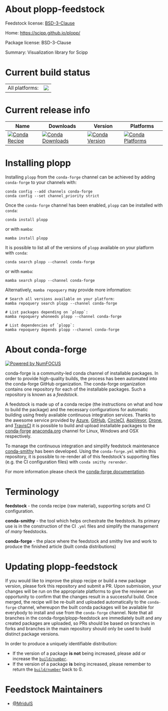 About plopp-feedstock
=====================

Feedstock license: [BSD-3-Clause](https://github.com/conda-forge/plopp-feedstock/blob/main/LICENSE.txt)

Home: https://scipp.github.io/plopp/

Package license: BSD-3-Clause

Summary: Visualization library for Scipp

Current build status
====================


<table><tr><td>All platforms:</td>
    <td>
      <a href="https://dev.azure.com/conda-forge/feedstock-builds/_build/latest?definitionId=24882&branchName=main">
        <img src="https://dev.azure.com/conda-forge/feedstock-builds/_apis/build/status/plopp-feedstock?branchName=main">
      </a>
    </td>
  </tr>
</table>

Current release info
====================

| Name | Downloads | Version | Platforms |
| --- | --- | --- | --- |
| [![Conda Recipe](https://img.shields.io/badge/recipe-plopp-green.svg)](https://anaconda.org/conda-forge/plopp) | [![Conda Downloads](https://img.shields.io/conda/dn/conda-forge/plopp.svg)](https://anaconda.org/conda-forge/plopp) | [![Conda Version](https://img.shields.io/conda/vn/conda-forge/plopp.svg)](https://anaconda.org/conda-forge/plopp) | [![Conda Platforms](https://img.shields.io/conda/pn/conda-forge/plopp.svg)](https://anaconda.org/conda-forge/plopp) |

Installing plopp
================

Installing `plopp` from the `conda-forge` channel can be achieved by adding `conda-forge` to your channels with:

```
conda config --add channels conda-forge
conda config --set channel_priority strict
```

Once the `conda-forge` channel has been enabled, `plopp` can be installed with `conda`:

```
conda install plopp
```

or with `mamba`:

```
mamba install plopp
```

It is possible to list all of the versions of `plopp` available on your platform with `conda`:

```
conda search plopp --channel conda-forge
```

or with `mamba`:

```
mamba search plopp --channel conda-forge
```

Alternatively, `mamba repoquery` may provide more information:

```
# Search all versions available on your platform:
mamba repoquery search plopp --channel conda-forge

# List packages depending on `plopp`:
mamba repoquery whoneeds plopp --channel conda-forge

# List dependencies of `plopp`:
mamba repoquery depends plopp --channel conda-forge
```


About conda-forge
=================

[![Powered by
NumFOCUS](https://img.shields.io/badge/powered%20by-NumFOCUS-orange.svg?style=flat&colorA=E1523D&colorB=007D8A)](https://numfocus.org)

conda-forge is a community-led conda channel of installable packages.
In order to provide high-quality builds, the process has been automated into the
conda-forge GitHub organization. The conda-forge organization contains one repository
for each of the installable packages. Such a repository is known as a *feedstock*.

A feedstock is made up of a conda recipe (the instructions on what and how to build
the package) and the necessary configurations for automatic building using freely
available continuous integration services. Thanks to the awesome service provided by
[Azure](https://azure.microsoft.com/en-us/services/devops/), [GitHub](https://github.com/),
[CircleCI](https://circleci.com/), [AppVeyor](https://www.appveyor.com/),
[Drone](https://cloud.drone.io/welcome), and [TravisCI](https://travis-ci.com/)
it is possible to build and upload installable packages to the
[conda-forge](https://anaconda.org/conda-forge) [anaconda.org](https://anaconda.org/)
channel for Linux, Windows and OSX respectively.

To manage the continuous integration and simplify feedstock maintenance
[conda-smithy](https://github.com/conda-forge/conda-smithy) has been developed.
Using the ``conda-forge.yml`` within this repository, it is possible to re-render all of
this feedstock's supporting files (e.g. the CI configuration files) with ``conda smithy rerender``.

For more information please check the [conda-forge documentation](https://conda-forge.org/docs/).

Terminology
===========

**feedstock** - the conda recipe (raw material), supporting scripts and CI configuration.

**conda-smithy** - the tool which helps orchestrate the feedstock.
                   Its primary use is in the construction of the CI ``.yml`` files
                   and simplify the management of *many* feedstocks.

**conda-forge** - the place where the feedstock and smithy live and work to
                  produce the finished article (built conda distributions)


Updating plopp-feedstock
========================

If you would like to improve the plopp recipe or build a new
package version, please fork this repository and submit a PR. Upon submission,
your changes will be run on the appropriate platforms to give the reviewer an
opportunity to confirm that the changes result in a successful build. Once
merged, the recipe will be re-built and uploaded automatically to the
`conda-forge` channel, whereupon the built conda packages will be available for
everybody to install and use from the `conda-forge` channel.
Note that all branches in the conda-forge/plopp-feedstock are
immediately built and any created packages are uploaded, so PRs should be based
on branches in forks and branches in the main repository should only be used to
build distinct package versions.

In order to produce a uniquely identifiable distribution:
 * If the version of a package **is not** being increased, please add or increase
   the [``build/number``](https://docs.conda.io/projects/conda-build/en/latest/resources/define-metadata.html#build-number-and-string).
 * If the version of a package **is** being increased, please remember to return
   the [``build/number``](https://docs.conda.io/projects/conda-build/en/latest/resources/define-metadata.html#build-number-and-string)
   back to 0.

Feedstock Maintainers
=====================

* [@MridulS](https://github.com/MridulS/)

